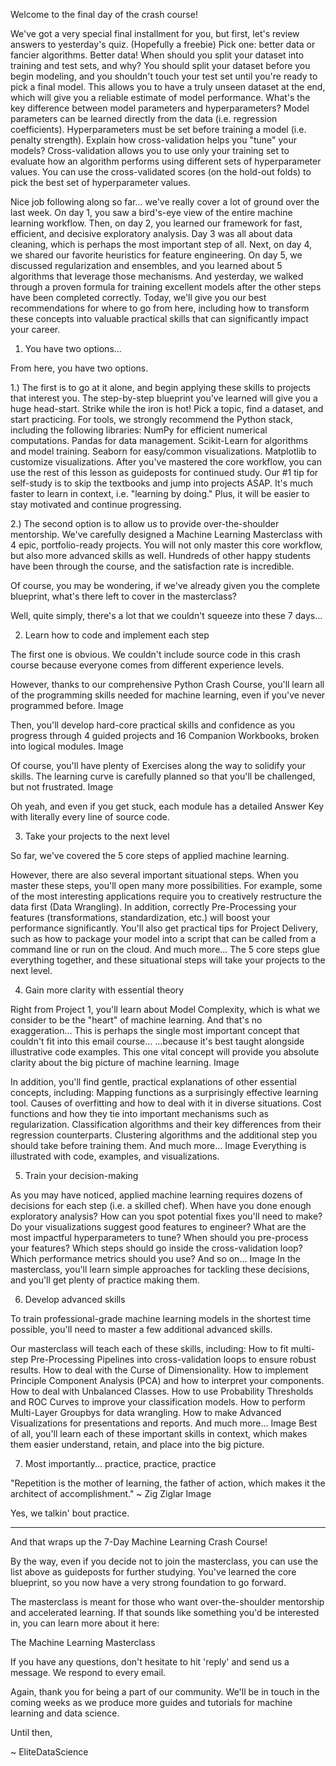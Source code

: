

Welcome to the final day of the crash course!

We've got a very special final installment for you, but first, let's review answers to yesterday's quiz.
(Hopefully a freebie) Pick one: better data or fancier algorithms.
​Better data!
When should you split your dataset into training and test sets, and why?
​You should split your dataset before you begin modeling, and you shouldn't touch your test set until you're ready to pick a final model.
This allows you to have a truly unseen dataset at the end, which will give you a reliable estimate of model performance.
What's the key difference between model parameters and hyperparameters?
​Model parameters can be learned directly from the data (i.e. regression coefficients).
Hyperparameters must be set before training a model (i.e. penalty strength).
Explain how cross-validation helps you "tune" your models?
​Cross-validation allows you to use only your training set to evaluate how an algorithm performs using different sets of hyperparameter values.
You can use the cross-validated scores (on the hold-out folds) to pick the best set of hyperparameter values.


Nice job following along so far... we've really cover a lot of ground over the last week.
On day 1, you saw a bird's-eye view of the entire machine learning workflow.
Then, on day 2, you learned our framework for fast, efficient, and decisive exploratory analysis.
Day 3 was all about data cleaning, which is perhaps the most important step of all.
Next, on day 4, we shared our favorite heuristics for feature engineering.
On day 5, we discussed regularization and ensembles, and you learned about 5 algorithms that leverage those mechanisms.
And yesterday, we walked through a proven formula for training excellent models after the other steps have been completed correctly.
Today, we'll give you our best recommendations for where to go from here, including how to transform these concepts into valuable practical skills that can significantly impact your career.

 
1. You have two options...

From here, you have two options.

1.) The first is to go at it alone, and begin applying these skills to projects that interest you.
The step-by-step blueprint you've learned will give you a huge head-start.
Strike while the iron is hot! Pick a topic, find a dataset, and start practicing.
For tools, we strongly recommend the Python stack, including the following libraries:
NumPy for efficient numerical computations.
Pandas for data management.
Scikit-Learn for algorithms and model training.
Seaborn for easy/common visualizations.
Matplotlib to customize visualizations.
After you've mastered the core workflow, you can use the rest of this lesson as guideposts for continued study.
Our #1 tip for self-study is to skip the textbooks and jump into projects ASAP. It's much faster to learn in context, i.e. "learning by doing." Plus, it will be easier to stay motivated and continue progressing.

2.) The second option is to allow us to provide over-the-shoulder mentorship.
We've carefully designed a Machine Learning Masterclass with 4 epic, portfolio-ready projects.
You will not only master this core workflow, but also more advanced skills as well.
Hundreds of other happy students have been through the course, and the satisfaction rate is incredible.

Of course, you may be wondering, if we've already given you the complete blueprint, what's there left to cover in the masterclass?

Well, quite simply, there's a lot that we couldn't squeeze into these 7 days...


2. Learn how to code and implement each step

The first one is obvious. We couldn't include source code in this crash course because everyone comes from different experience levels.

However, thanks to our comprehensive Python Crash Course, you'll learn all of the programming skills needed for machine learning, even if you've never programmed before.
Image

Then, you'll develop hard-core practical skills and confidence as you progress through 4 guided projects and 16 Companion Workbooks, broken into logical modules.
Image

Of course, you'll have plenty of Exercises along the way to solidify your skills. The learning curve is carefully planned so that you'll be challenged, but not frustrated.
Image

Oh yeah, and even if you get stuck, each module has a detailed Answer Key with literally every line of source code.

 
3. Take your projects to the next level

So far, we've covered the 5 core steps of applied machine learning.

However, there are also several important situational steps. When you master these steps, you'll open many more possibilities.
For example, some of the most interesting applications require you to creatively restructure the data first (Data Wrangling).
In addition, correctly Pre-Processing your features (transformations, standardization, etc.) will boost your performance significantly.
You'll also get practical tips for Project Delivery, such as how to package your model into a script that can be called from a command line or run on the cloud.
And much more...
The 5 core steps glue everything together, and these situational steps will take your projects to the next level.

 
4. Gain more clarity with essential theory

Right from Project 1, you'll learn about Model Complexity, which is what we consider to be the "heart" of machine learning. 
And that's no exaggeration...
This is perhaps the single most important concept that couldn't fit into this email course...
...because it's best taught alongside illustrative code examples.
This one vital concept will provide you absolute clarity about the big picture of machine learning.
Image

In addition, you'll find gentle, practical explanations of other essential concepts, including:
Mapping functions as a surprisingly effective learning tool.
Causes of overfitting and how to deal with it in diverse situations.
Cost functions and how they tie into important mechanisms such as regularization.
Classification algorithms and their key differences from their regression counterparts.
Clustering algorithms and the additional step you should take before training them.
And much more...
Image
Everything is illustrated with code, examples, and visualizations.

 
5. Train your decision-making

As you may have noticed, applied machine learning requires dozens of decisions for each step (i.e. a skilled chef).
When have you done enough exploratory analysis?
How can you spot potential fixes you'll need to make?
Do your visualizations suggest good features to engineer?
What are the most impactful hyperparameters to tune?
When should you pre-process your features?
Which steps should go inside the cross-validation loop?
Which performance metrics should you use?
And so on...
Image
In the masterclass, you'll learn simple approaches for tackling these decisions, and you'll get plenty of practice making them.

 
6. Develop advanced skills

To train professional-grade machine learning models in the shortest time possible, you'll need to master a few additional advanced skills.

Our masterclass will teach each of these skills, including:
How to fit multi-step Pre-Processing Pipelines into cross-validation loops to ensure robust results.
How to deal with the Curse of Dimensionality.
How to implement Principle Component Analysis (PCA) and how to interpret your components.
How to deal with Unbalanced Classes.
How to use Probability Thresholds and ROC Curves to improve your classification models.
How to perform Multi-Layer Groupbys for data wrangling.
How to make Advanced Visualizations for presentations and reports.
And much more...
Image
Best of all, you'll learn each of these important skills in context, which makes them easier understand, retain, and place into the big picture.

 
7. Most importantly... practice, practice, practice

"Repetition is the mother of learning, the father of action, which makes it the architect of accomplishment." ~ Zig Ziglar
Image

Yes, we talkin' bout practice.

-----

And that wraps up the 7-Day Machine Learning Crash Course!

By the way, even if you decide not to join the masterclass, you can use the list above as guideposts for further studying. You've learned the core blueprint, so you now have a very strong foundation to go forward.

The masterclass is meant for those who want over-the-shoulder mentorship and accelerated learning. If that sounds like something you'd be interested in, you can learn more about it here:

The Machine Learning Masterclass

If you have any questions, don't hesitate to hit 'reply' and send us a message. We respond to every email.

Again, thank you for being a part of our community. We'll be in touch in the coming weeks as we produce more guides and tutorials for machine learning and data science.

Until then,

~ EliteDataScience
 